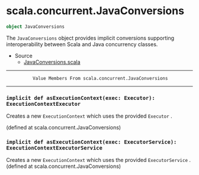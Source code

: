 
#                       scala.concurrent.JavaConversions                       #

```scala
object JavaConversions
```

The `JavaConversions` object provides implicit conversions supporting
interoperability between Scala and Java concurrency classes.

* Source
  * [JavaConversions.scala](https://github.com/scala/scala/tree/6d09a1ba5f/src/library/scala/concurrent/JavaConversions.scala#L1)


--------------------------------------------------------------------------------
              Value Members From scala.concurrent.JavaConversions
--------------------------------------------------------------------------------


### `implicit def asExecutionContext(exec: Executor): ExecutionContextExecutor` ###

Creates a new `ExecutionContext` which uses the provided `Executor` .

(defined at scala.concurrent.JavaConversions)


### `implicit def asExecutionContext(exec: ExecutorService): ExecutionContextExecutorService` ###

Creates a new `ExecutionContext` which uses the provided `ExecutorService` .
(defined at scala.concurrent.JavaConversions)
